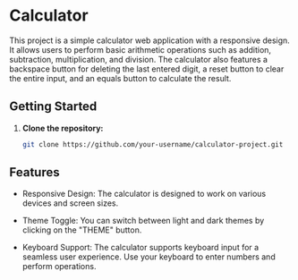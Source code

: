 
# Calculator 

This project is a simple calculator web application with a responsive design. It allows users to perform basic arithmetic operations such as addition, subtraction, multiplication, and division. The calculator also features a backspace button for deleting the last entered digit, a reset button to clear the entire input, and an equals button to calculate the result.

## Getting Started

1. **Clone the repository:**
   ```bash
   git clone https://github.com/your-username/calculator-project.git
## Features
- Responsive Design: The calculator is designed to work on various devices and screen sizes.

- Theme Toggle: You can switch between light and dark themes by clicking on the "THEME" button.

- Keyboard Support: The calculator supports keyboard input for a seamless user experience. Use your keyboard to enter numbers and perform operations.
